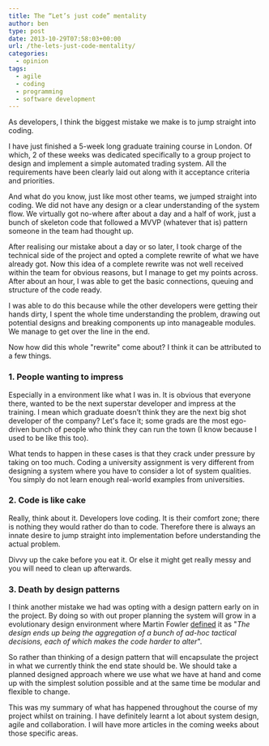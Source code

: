 ```yaml
---
title: The “Let’s just code” mentality
author: ben
type: post
date: 2013-10-29T07:58:03+00:00
url: /the-lets-just-code-mentality/
categories:
  - opinion
tags:
  - agile
  - coding
  - programming
  - software development
---
```


As developers, I think the biggest mistake we make is to jump straight into coding.

I have just finished a 5-week long graduate training course in London. Of which, 2 of these weeks was dedicated specifically to a group project to design and implement a simple automated trading system. All the requirements have been clearly laid out along with it acceptance criteria and priorities.

And what do you know, just like most other teams, we jumped straight into coding. We did not have any design or a clear understanding of the system flow. We virtually got no-where after about a day and a half of work, just a bunch of skeleton code that followed a MVVP (whatever that is) pattern someone in the team had thought up.

After realising our mistake about a day or so later, I took charge of the technical side of the project and opted a complete rewrite of what we have already got. Now this idea of a complete rewrite was not well received within the team for obvious reasons, but I manage to get my points across. After about an hour, I was able to get the basic connections, queuing and structure of the code ready.

I was able to do this because while the other developers were getting their hands dirty, I spent the whole time understanding the problem, drawing out potential designs and breaking components up into manageable modules. We manage to get over the line in the end.

Now how did this whole "rewrite" come about? I think it can be attributed to a few things.

### 1. People wanting to impress

Especially in a environment like what I was in. It is obvious that everyone there, wanted to be the next superstar developer and impress at the training. I mean which graduate doesn’t think they are the next big shot developer of the company? Let's face it; some grads are the most ego-driven bunch of people who think they can run the town (I know because I used to be like this too).

What tends to happen in these cases is that they crack under pressure by taking on too much. Coding a university assignment is very different from designing a system where you have to consider a lot of system qualities. You simply do not learn enough real-world examples from universities.

### 2. Code is like cake

Really, think about it. Developers love coding. It is their comfort zone; there is nothing they would rather do than to code. Therefore there is always an innate desire to jump straight into implementation before understanding the actual problem.

Divvy up the cake before you eat it. Or else it might get really messy and you will need to clean up afterwards.

### 3. Death by design patterns

I think another mistake we had was opting with a design pattern early on in the project. By doing so with out proper planning the system will grow in a evolutionary design environment where Martin Fowler [defined][1] it as "_The design ends up being the aggregation of a bunch of ad-hoc tactical decisions, each of which makes the code harder to alter_".

So rather than thinking of a design pattern that will encapsulate the project in what we currently think the end state should be. We should take a planned designed approach where we use what we have at hand and come up with the simplest solution possible and at the same time be modular and flexible to change.

This was my summary of what has happened throughout the course of my project whilst on training. I have definitely learnt a lot about system design, agile and collaboration. I will have more articles in the coming weeks about those specific areas.

[1]: https://martinfowler.com/articles/designDead.html#PlannedAndEvolutionaryDesign
